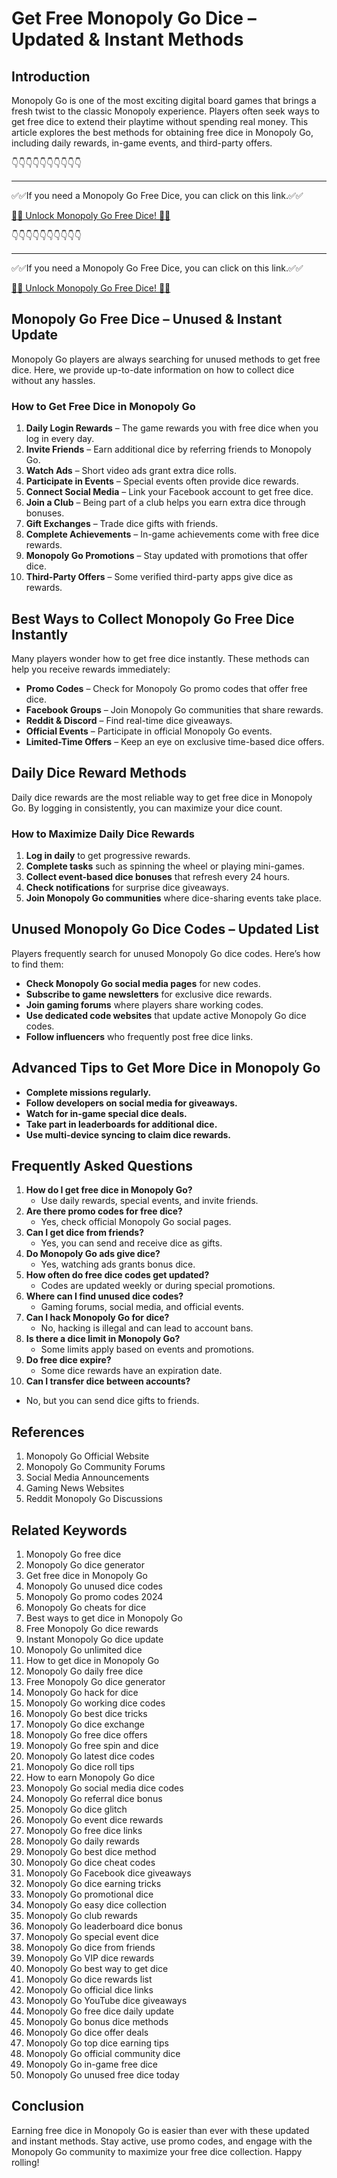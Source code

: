 # Get Free Monopoly Go Dice – Updated & Instant Methods

## Introduction

Monopoly Go is one of the most exciting digital board games that brings a fresh twist to the classic Monopoly experience. Players often seek ways to get free dice to extend their playtime without spending real money. This article explores the best methods for obtaining free dice in Monopoly Go, including daily rewards, in-game events, and third-party offers.


👇👇👇👇👇👇👇👇👇👇

---

✅✅If you need a Monopoly Go Free Dice, you can click on this link.✅✅

[🎲🎲 Unlock Monopoly Go Free Dice! 🎲🎲 ](https://therewardgate.com/free-monopoly-dice/)


👇👇👇👇👇👇👇👇👇👇

---

✅✅If you need a Monopoly Go Free Dice, you can click on this link.✅✅

[🎲🎲 Unlock Monopoly Go Free Dice! 🎲🎲 ](https://therewardgate.com/free-monopoly-dice/)


## Monopoly Go Free Dice – Unused & Instant Update

Monopoly Go players are always searching for unused methods to get free dice. Here, we provide up-to-date information on how to collect dice without any hassles.

### How to Get Free Dice in Monopoly Go

1. **Daily Login Rewards** – The game rewards you with free dice when you log in every day.
2. **Invite Friends** – Earn additional dice by referring friends to Monopoly Go.
3. **Watch Ads** – Short video ads grant extra dice rolls.
4. **Participate in Events** – Special events often provide dice rewards.
5. **Connect Social Media** – Link your Facebook account to get free dice.
6. **Join a Club** – Being part of a club helps you earn extra dice through bonuses.
7. **Gift Exchanges** – Trade dice gifts with friends.
8. **Complete Achievements** – In-game achievements come with free dice rewards.
9. **Monopoly Go Promotions** – Stay updated with promotions that offer dice.
10. **Third-Party Offers** – Some verified third-party apps give dice as rewards.

## Best Ways to Collect Monopoly Go Free Dice Instantly

Many players wonder how to get free dice instantly. These methods can help you receive rewards immediately:

- **Promo Codes** – Check for Monopoly Go promo codes that offer free dice.
- **Facebook Groups** – Join Monopoly Go communities that share rewards.
- **Reddit & Discord** – Find real-time dice giveaways.
- **Official Events** – Participate in official Monopoly Go events.
- **Limited-Time Offers** – Keep an eye on exclusive time-based dice offers.

## Daily Dice Reward Methods

Daily dice rewards are the most reliable way to get free dice in Monopoly Go. By logging in consistently, you can maximize your dice count.

### How to Maximize Daily Dice Rewards

1. **Log in daily** to get progressive rewards.
2. **Complete tasks** such as spinning the wheel or playing mini-games.
3. **Collect event-based dice bonuses** that refresh every 24 hours.
4. **Check notifications** for surprise dice giveaways.
5. **Join Monopoly Go communities** where dice-sharing events take place.

## Unused Monopoly Go Dice Codes – Updated List

Players frequently search for unused Monopoly Go dice codes. Here’s how to find them:

- **Check Monopoly Go social media pages** for new codes.
- **Subscribe to game newsletters** for exclusive dice rewards.
- **Join gaming forums** where players share working codes.
- **Use dedicated code websites** that update active Monopoly Go dice codes.
- **Follow influencers** who frequently post free dice links.

## Advanced Tips to Get More Dice in Monopoly Go

- **Complete missions regularly.**
- **Follow developers on social media for giveaways.**
- **Watch for in-game special dice deals.**
- **Take part in leaderboards for additional dice.**
- **Use multi-device syncing to claim dice rewards.**

## Frequently Asked Questions

1. **How do I get free dice in Monopoly Go?**
   - Use daily rewards, special events, and invite friends.
2. **Are there promo codes for free dice?**
   - Yes, check official Monopoly Go social pages.
3. **Can I get dice from friends?**
   - Yes, you can send and receive dice as gifts.
4. **Do Monopoly Go ads give dice?**
   - Yes, watching ads grants bonus dice.
5. **How often do free dice codes get updated?**
   - Codes are updated weekly or during special promotions.
6. **Where can I find unused dice codes?**
   - Gaming forums, social media, and official events.
7. **Can I hack Monopoly Go for dice?**
   - No, hacking is illegal and can lead to account bans.
8. **Is there a dice limit in Monopoly Go?**
   - Some limits apply based on events and promotions.
9. **Do free dice expire?**
   - Some dice rewards have an expiration date.
10. **Can I transfer dice between accounts?**
   - No, but you can send dice gifts to friends.

## References

1. Monopoly Go Official Website
2. Monopoly Go Community Forums
3. Social Media Announcements
4. Gaming News Websites
5. Reddit Monopoly Go Discussions

## Related Keywords

1. Monopoly Go free dice
2. Monopoly Go dice generator
3. Get free dice in Monopoly Go
4. Monopoly Go unused dice codes
5. Monopoly Go promo codes 2024
6. Monopoly Go cheats for dice
7. Best ways to get dice in Monopoly Go
8. Free Monopoly Go dice rewards
9. Instant Monopoly Go dice update
10. Monopoly Go unlimited dice
11. How to get dice in Monopoly Go
12. Monopoly Go daily free dice
13. Free Monopoly Go dice generator
14. Monopoly Go hack for dice
15. Monopoly Go working dice codes
16. Monopoly Go best dice tricks
17. Monopoly Go dice exchange
18. Monopoly Go free dice offers
19. Monopoly Go free spin and dice
20. Monopoly Go latest dice codes
21. Monopoly Go dice roll tips
22. How to earn Monopoly Go dice
23. Monopoly Go social media dice codes
24. Monopoly Go referral dice bonus
25. Monopoly Go dice glitch
26. Monopoly Go event dice rewards
27. Monopoly Go free dice links
28. Monopoly Go daily rewards
29. Monopoly Go best dice method
30. Monopoly Go dice cheat codes
31. Monopoly Go Facebook dice giveaways
32. Monopoly Go dice earning tricks
33. Monopoly Go promotional dice
34. Monopoly Go easy dice collection
35. Monopoly Go club rewards
36. Monopoly Go leaderboard dice bonus
37. Monopoly Go special event dice
38. Monopoly Go dice from friends
39. Monopoly Go VIP dice rewards
40. Monopoly Go best way to get dice
41. Monopoly Go dice rewards list
42. Monopoly Go official dice links
43. Monopoly Go YouTube dice giveaways
44. Monopoly Go free dice daily update
45. Monopoly Go bonus dice methods
46. Monopoly Go dice offer deals
47. Monopoly Go top dice earning tips
48. Monopoly Go official community dice
49. Monopoly Go in-game free dice
50. Monopoly Go unused free dice today

## Conclusion

Earning free dice in Monopoly Go is easier than ever with these updated and instant methods. Stay active, use promo codes, and engage with the Monopoly Go community to maximize your free dice collection. Happy rolling!
